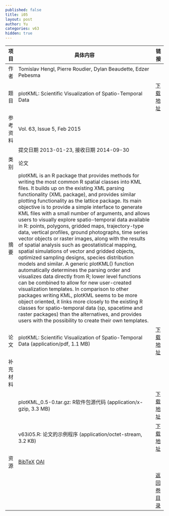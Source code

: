 ```yaml
---
published: false
title: i05
layout: post
author: Yu
categories: v63
hidden: true
---
```


| 项目 | 具体内容 | 链接 |
|---:|---|---|
| 作者 | Tomislav Hengl, Pierre Roudier, Dylan Beaudette, Edzer Pebesma| |
| 题目 | plotKML: Scientific Visualization of Spatio-Temporal Data | [下载地址](http://www.jstatsoft.org/v63/i05/paper) |
| 参考资料 |Vol. 63, Issue 5, Feb 2015 | |
| | 提交日期 2013-01-23, 接收日期 2014-09-30| | 
| 类别 | 论文| |
| 摘要 | plotKML is an R package that provides methods for writing the most common R spatial classes into KML files. It builds up on the existing XML parsing functionality (XML package), and provides similar plotting functionality as the lattice package. Its main objective is to provide a simple interface to generate KML files with a small number of arguments, and allows users to visually explore spatio-temporal data available in R: points, polygons, gridded maps, trajectory-type data, vertical profiles, ground photographs, time series vector objects or raster images, along with the results of spatial analysis such as geostatistical mapping, spatial simulations of vector and gridded objects, optimized sampling designs, species distribution models and similar. A generic plotKML() function automatically determines the parsing order and visualizes data directly from R; lower level functions can be combined to allow for new user-created visualization templates. In comparison to other packages writing KML, plotKML seems to be more object oriented, it links more closely to the existing R classes for spatio-temporal data (sp, spacetime and raster packages) than the alternatives, and provides users with the possibility to create their own templates.| |
| 论文 |  plotKML: Scientific Visualization of Spatio-Temporal Data  (application/pdf, 1.1 MB)| [下载地址](http://www.jstatsoft.org/v63/i05/paper) |
| 补充材料 | | |
| |plotKML_0.5-0.tar.gz: R软件包源代码  (application/x-gzip, 3.3 MB)|  [下载地址](http://www.jstatsoft.org/v63/i05/supp/1) |
| |v63i05.R:             论文的示例程序  (application/octet-stream, 3.2 KB)|  [下载地址](http://www.jstatsoft.org/v63/i05/supp/2) |
| 资源 | [BibTeX](http://www.jstatsoft.org/v63/i05/bibtex) [OAI](http://www.jstatsoft.org/oai?verb=GetRecord&identifier=oai.jstatsoft/v63/i05&prefix=oai_dc)| |
| |  | [返回卷目录]({{site.baseurl}}/volume/v63.html) |